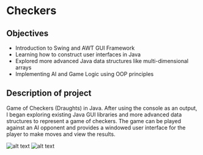 # Checkers

## Objectives

* Introduction to Swing and AWT GUI Framework
* Learning how to construct user interfaces in Java
* Explored more advanced Java data structures like multi-dimensional arrays
* Implementing AI and Game Logic using OOP principles

## Description of project
 
Game of Checkers (Draughts) in Java. After using the console as an output, I began exploring existing Java GUI libraries and more advanced data structures to represent a game of checkers. The game can be played against an AI opponent and provides a windowed user interface for the player to make moves and view the results. 

![alt text](https://github.com/alifazel/Checkers/blob/master/Screenshots/Screen%20Shot%202013-01-07%20at%2023.59.44.png "Screenshot of Checkers Game 1")
![alt text](https://github.com/alifazel/Checkers/blob/master/Screenshots/Screen%20Shot%202013-01-08%20at%2000.00.20.png "Screenshot of Checkers Game 2")
